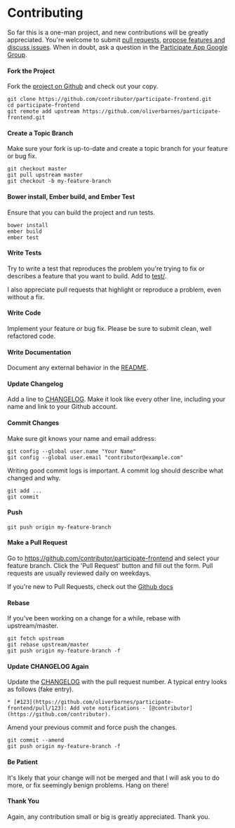 Contributing
============

So far this is a one-man project, and new contributions will be greatly appreciated. You're welcome to submit [pull requests](https://github.com/oliverbarnes/participate-frontend/pulls), [propose features and discuss issues](https://github.com/oliverbarnes/participate-frontend/issues). When in doubt, ask a question in the [Participate App Google Group](https://groups.google.com/forum/#!forum/participate-app).

#### Fork the Project

Fork the [project on Github](https://github.com/oliverbarnes/participate-frontend) and check out your copy.

```
git clone https://github.com/contributor/participate-frontend.git
cd participate-frontend
git remote add upstream https://github.com/oliverbarnes/participate-frontend.git
```

#### Create a Topic Branch

Make sure your fork is up-to-date and create a topic branch for your feature or bug fix.

```
git checkout master
git pull upstream master
git checkout -b my-feature-branch
```

#### Bower install, Ember build, and Ember Test

Ensure that you can build the project and run tests.

```
bower install
ember build
ember test
```

#### Write Tests

Try to write a test that reproduces the problem you're trying to fix or describes a feature that you want to build. Add to [test/](test/).

I also appreciate pull requests that highlight or reproduce a problem, even without a fix.

#### Write Code

Implement your feature or bug fix. Please be sure to submit clean, well refactored code.

#### Write Documentation

Document any external behavior in the [README](README.md).

#### Update Changelog

Add a line to [CHANGELOG](CHANGELOG.md). Make it look like every other line, including your name and link to your Github account.

#### Commit Changes

Make sure git knows your name and email address:

```
git config --global user.name "Your Name"
git config --global user.email "contributor@example.com"
```

Writing good commit logs is important. A commit log should describe what changed and why.

```
git add ...
git commit
```

#### Push

```
git push origin my-feature-branch
```

#### Make a Pull Request

Go to https://github.com/contributor/participate-frontend and select your feature branch. Click the 'Pull Request' button and fill out the form. Pull requests are usually reviewed daily on weekdays.

If you're new to Pull Requests, check out the [Github docs](https://help.github.com/articles/using-pull-requests)

#### Rebase

If you've been working on a change for a while, rebase with upstream/master.

```
git fetch upstream
git rebase upstream/master
git push origin my-feature-branch -f
```

#### Update CHANGELOG Again

Update the [CHANGELOG](CHANGELOG.md) with the pull request number. A typical entry looks as follows (fake entry).

```
* [#123](https://github.com/oliverbarnes/participate-frontend/pull/123): Add vote notifications - [@contributor](https://github.com/contributor).
```

Amend your previous commit and force push the changes.

```
git commit --amend
git push origin my-feature-branch -f
```

#### Be Patient

It's likely that your change will not be merged and that I will ask you to do more, or fix seemingly benign problems. Hang on there!

#### Thank You

Again, any contribution small or big is greatly appreciated. Thank you.
